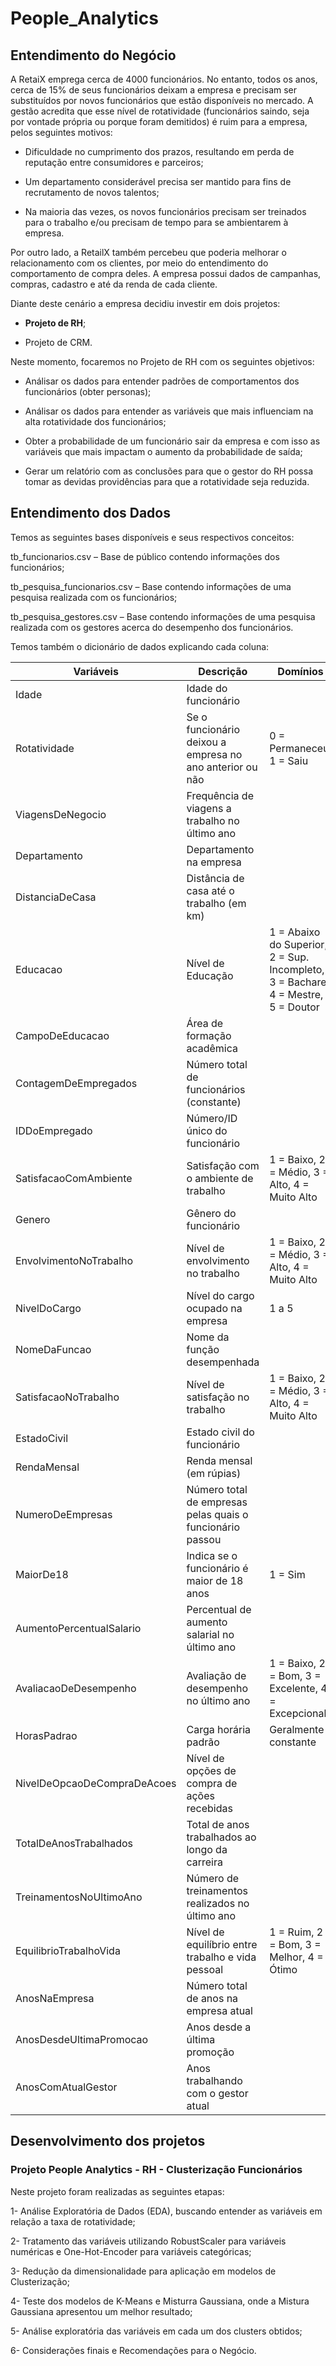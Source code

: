 # People_Analytics

## Entendimento do Negócio

A RetaiX emprega cerca de 4000 funcionários. No entanto, todos os anos, cerca de 15% de seus funcionários deixam a empresa e precisam ser substituídos por novos funcionários que estão disponíveis no mercado. A gestão acredita que esse nível de rotatividade (funcionários saindo, seja por vontade própria ou porque foram demitidos) é ruim para a empresa, pelos seguintes motivos:

- Dificuldade no cumprimento dos prazos, resultando em perda de reputação entre consumidores e parceiros;

- Um departamento considerável precisa ser mantido para fins de recrutamento de novos talentos;

- Na maioria das vezes, os novos funcionários precisam ser treinados para o trabalho e/ou precisam de tempo para se ambientarem à empresa.

Por outro lado, a RetailX também percebeu que poderia melhorar o relacionamento com os clientes, por meio do entendimento do comportamento de compra deles. A empresa possui dados de campanhas, compras, cadastro e até da renda de cada cliente.

Diante deste cenário a empresa decidiu investir em dois projetos:

- **Projeto de RH**;

- Projeto de CRM.

Neste momento, focaremos no Projeto de RH com os seguintes objetivos:

- Análisar os dados para entender padrões de comportamentos dos funcionários (obter personas);

- Análisar os dados para entender as variáveis que mais influenciam na alta rotatividade dos funcionários;

- Obter a probabilidade de um funcionário sair da empresa e com isso as variáveis que mais impactam o aumento da probabilidade de saída;

- Gerar um relatório com as conclusões para que o gestor do RH possa tomar as devidas providências para que a rotatividade seja reduzida.

## Entendimento dos Dados

Temos as seguintes bases disponíveis e seus respectivos conceitos:

tb_funcionarios.csv – Base de público contendo informações dos funcionários;

tb_pesquisa_funcionarios.csv – Base contendo informações de uma pesquisa realizada com os funcionários;

tb_pesquisa_gestores.csv – Base contendo informações de uma pesquisa realizada com os gestores acerca do desempenho dos funcionários.


Temos também o dicionário de dados explicando cada coluna:


| Variáveis                       | Descrição                                                                 | Domínios                                                      |
|--------------------------------|---------------------------------------------------------------------------|---------------------------------------------------------------|
| Idade                          | Idade do funcionário                                                      |                                                               |
| Rotatividade                   | Se o funcionário deixou a empresa no ano anterior ou não                  | 0 = Permaneceu, 1 = Saiu                                      |
| ViagensDeNegocio               | Frequência de viagens a trabalho no último ano                            |                                                               |
| Departamento                   | Departamento na empresa                                                   |                                                               |
| DistanciaDeCasa                | Distância de casa até o trabalho (em km)                                  |                                                               |
| Educacao                       | Nível de Educação                                                         | 1 = Abaixo do Superior, 2 = Sup. Incompleto, 3 = Bacharel, 4 = Mestre, 5 = Doutor |
| CampoDeEducacao                | Área de formação acadêmica                                                |                                                               |
| ContagemDeEmpregados           | Número total de funcionários (constante)                                  |                                                               |
| IDDoEmpregado                  | Número/ID único do funcionário                                            |                                                               |
| SatisfacaoComAmbiente          | Satisfação com o ambiente de trabalho                                     | 1 = Baixo, 2 = Médio, 3 = Alto, 4 = Muito Alto                |
| Genero                         | Gênero do funcionário                                                     |                                                               |
| EnvolvimentoNoTrabalho         | Nível de envolvimento no trabalho                                         | 1 = Baixo, 2 = Médio, 3 = Alto, 4 = Muito Alto                |
| NivelDoCargo                   | Nível do cargo ocupado na empresa                                         | 1 a 5                                                         |
| NomeDaFuncao                   | Nome da função desempenhada                                               |                                                               |
| SatisfacaoNoTrabalho           | Nível de satisfação no trabalho                                           | 1 = Baixo, 2 = Médio, 3 = Alto, 4 = Muito Alto                |
| EstadoCivil                    | Estado civil do funcionário                                               |                                                               |
| RendaMensal                    | Renda mensal (em rúpias)                                                  |                                                               |
| NumeroDeEmpresas               | Número total de empresas pelas quais o funcionário passou                 |                                                               |
| MaiorDe18                      | Indica se o funcionário é maior de 18 anos                                | 1 = Sim                                                       |
| AumentoPercentualSalario       | Percentual de aumento salarial no último ano                              |                                                               |
| AvaliacaoDeDesempenho          | Avaliação de desempenho no último ano                                     | 1 = Baixo, 2 = Bom, 3 = Excelente, 4 = Excepcional            |
| HorasPadrao                    | Carga horária padrão                                                      | Geralmente constante                                          |
| NivelDeOpcaoDeCompraDeAcoes    | Nível de opções de compra de ações recebidas                              |                                                               |
| TotalDeAnosTrabalhados         | Total de anos trabalhados ao longo da carreira                            |                                                               |
| TreinamentosNoUltimoAno        | Número de treinamentos realizados no último ano                           |                                                               |
| EquilibrioTrabalhoVida         | Nível de equilíbrio entre trabalho e vida pessoal                         | 1 = Ruim, 2 = Bom, 3 = Melhor, 4 = Ótimo                      |
| AnosNaEmpresa                  | Número total de anos na empresa atual                                     |                                                               |
| AnosDesdeUltimaPromocao        | Anos desde a última promoção                                              |                                                               |
| AnosComAtualGestor             | Anos trabalhando com o gestor atual                                       |                                                               |


## Desenvolvimento dos projetos

### Projeto People Analytics - RH - Clusterização Funcionários

Neste projeto foram realizadas as seguintes etapas:

1- Análise Exploratória de Dados (EDA), buscando entender as variáveis em relação a taxa de rotatividade;

2- Tratamento das variáveis utilizando RobustScaler para variáveis numéricas e One-Hot-Encoder para variáveis categóricas;

3- Redução da dimensionalidade para aplicação em modelos de Clusterização;

4- Teste dos modelos de K-Means e Misturra Gaussiana, onde a Mistura Gaussiana apresentou um melhor resultado;

5- Análise exploratória das variáveis em cada um dos clusters obtidos;

6- Considerações finais e Recomendações para o Negócio.
